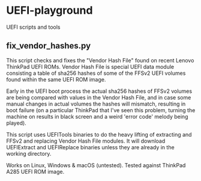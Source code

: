# UEFI-playground
UEFI scripts and tools

## fix_vendor_hashes.py

This script checks and fixes the "Vendor Hash File" found on recent Lenovo
ThinkPad UEFI ROMs. Vendor Hash File is special UEFI data module consisting
a table of sha256 hashes of some of the FFSv2 UEFI volumes found within the
same UEFI ROM image.

Early in the UEFI boot process the actual sha256 hashes of FFSv2 volumes are
being compared with values in the Vendor Hash File, and in case some manual
changes in actual volumes the hashes will mismatch, resulting in boot failure
(on a particular ThinkPad that I've seen this problem, turning the machine on
results in black screen and a weird 'error code' melody being played).

This script uses UEFITools binaries to do the heavy lifting of extracting and
FFSv2 and replacing Vendor Hash File modules. It will download UEFIExtract
and UEFIReplace binaries unless they are already in the working directory.

Works on Linux, Windows & macOS (untested). Tested against ThinkPad A285 UEFI
ROM image.
